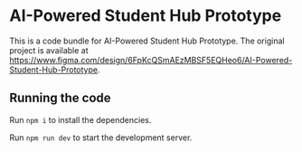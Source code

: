 
  # AI-Powered Student Hub Prototype

  This is a code bundle for AI-Powered Student Hub Prototype. The original project is available at https://www.figma.com/design/6FpKcQSmAEzMBSF5EQHeo6/AI-Powered-Student-Hub-Prototype.

  ## Running the code

  Run `npm i` to install the dependencies.

  Run `npm run dev` to start the development server.
